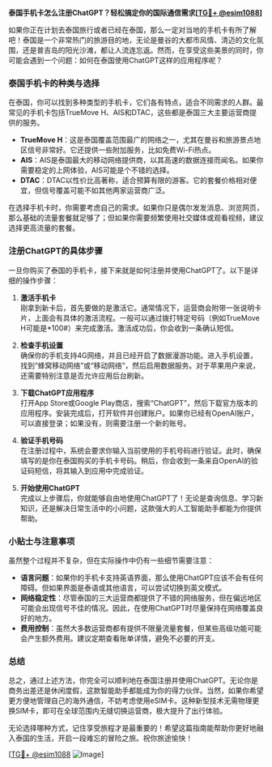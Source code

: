 **泰国手机卡怎么注册ChatGPT？轻松搞定你的国际通信需求[[TG💪+ @esim1088](https://t.me/s/esim1088)]**

如果你正在计划去泰国旅行或者已经在泰国，那么一定对当地的手机卡有所了解吧！泰国是一个非常热门的旅游目的地，无论是曼谷的大都市风情、清迈的文化氛围，还是普吉岛的阳光沙滩，都让人流连忘返。然而，在享受这些美景的同时，你可能会遇到一个问题：如何在泰国使用ChatGPT这样的应用程序呢？

### 泰国手机卡的种类与选择

在泰国，你可以找到多种类型的手机卡，它们各有特点，适合不同需求的人群。最常见的手机卡包括TrueMove H、AIS和DTAC，这些都是泰国三大主要运营商提供的服务。

- **TrueMove H**：这是泰国覆盖范围最广的网络之一，尤其在曼谷和旅游景点地区信号非常好。它还提供一些附加服务，比如免费Wi-Fi热点。
- **AIS**：AIS是泰国最大的移动网络提供商，以其高速的数据连接而闻名。如果你需要稳定的上网体验，AIS可能是个不错的选择。
- **DTAC**：DTAC以性价比高著称，适合预算有限的游客。它的套餐价格相对便宜，但信号覆盖可能不如其他两家运营商广泛。

在选择手机卡时，你需要考虑自己的需求。如果你只是偶尔发发消息、浏览网页，那么基础的流量套餐就足够了；但如果你需要频繁使用社交媒体或观看视频，建议选择更高流量的套餐。

### 注册ChatGPT的具体步骤

一旦你购买了泰国的手机卡，接下来就是如何注册并使用ChatGPT了。以下是详细的操作步骤：

1. **激活手机卡**  
   刚拿到新卡后，首先要做的是激活它。通常情况下，运营商会附带一张说明卡片，上面会有具体的激活流程。一般可以通过拨打特定号码（例如TrueMove H可能是*100#）来完成激活。激活成功后，你会收到一条确认短信。

2. **检查手机设置**  
   确保你的手机支持4G网络，并且已经开启了数据漫游功能。进入手机设置，找到“蜂窝移动网络”或“移动网络”，然后启用数据服务。对于苹果用户来说，还需要特别注意是否允许应用后台刷新。

3. **下载ChatGPT应用程序**  
   打开App Store或Google Play商店，搜索“ChatGPT”，然后下载官方版本的应用程序。安装完成后，打开软件并创建账户。如果你已经有OpenAI账户，可以直接登录；如果没有，则需要注册一个新的账号。

4. **验证手机号码**  
   在注册过程中，系统会要求你输入当前使用的手机号码进行验证。此时，确保填写的是你在泰国购买的手机卡号码。稍后，你会收到一条来自OpenAI的验证码短信，将其输入到应用中完成验证。

5. **开始使用ChatGPT**  
   完成以上步骤后，你就能够自由地使用ChatGPT了！无论是查询信息、学习新知识，还是解决日常生活中的小问题，这款强大的人工智能助手都能为你提供帮助。

### 小贴士与注意事项

虽然整个过程并不复杂，但在实际操作中仍有一些细节需要注意：

- **语言问题**：如果你的手机卡支持英语界面，那么使用ChatGPT应该不会有任何障碍。但如果界面是泰语或其他语言，可以尝试切换到英文模式。
- **网络稳定性**：尽管泰国的三大运营商都提供了不错的网络服务，但在偏远地区可能会出现信号不佳的情况。因此，在使用ChatGPT时尽量保持在网络覆盖良好的地方。
- **费用控制**：虽然大多数运营商都有提供不限量流量套餐，但某些高级功能可能会产生额外费用。建议定期查看账单详情，避免不必要的开支。

### 总结

总之，通过上述方法，你完全可以顺利地在泰国注册并使用ChatGPT。无论你是商务出差还是休闲度假，这款智能助手都能成为你的得力伙伴。当然，如果你希望更方便地管理自己的海外通信，不妨考虑使用eSIM卡。这种新型技术无需物理更换SIM卡，即可在全球范围内无缝切换运营商，极大提升了出行体验。

无论选择哪种方式，记住享受旅程才是最重要的！希望这篇指南能帮助你更好地融入泰国的生活，开启一段难忘的冒险之旅。祝你旅途愉快！

[[TG💪+ @esim1088](https://t.me/s/esim1088) ![Image](https://i.postimg.cc/4NQfJmqS/Snipaste-2025-05-13-00-14-12.png)]